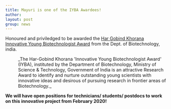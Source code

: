 ```yaml
---
title: Mayuri is one of the IYBA Awardees!
author: 
layout: post
group: news
---
```

Honoured and priviledged to be awarded the [Har Gobind Khorana Innovative Young Biotechnologist Award]("http://dbtindia.gov.in/schemes-programmes/building-capacities/awards/innovative-young-bio-technologist-award-iyba) from the Dept. of Biotechnology, india. 

<p style="margin-left: 40px">
_The Har-Gobind Khorana 'Innovative Young Biotechnologist Award' (IYBA), instituted
by the Department of Biotechnology, Ministry of Science & Technology, Government of
India is an attractive Research Award to identify and nurture outstanding young scientists
with innovative ideas and desirous of pursuing research in frontier areas of Biotechnology._</p>

**We will have open positions for technicians/ students/ postdocs to work on this innovative project from February 2020!**
